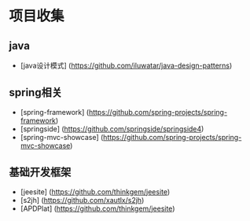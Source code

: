 # 项目收集
## java
+ [java设计模式] (https://github.com/iluwatar/java-design-patterns)

## spring相关
+ [spring-framework] (https://github.com/spring-projects/spring-framework)
+ [springside] (https://github.com/springside/springside4)
+ [spring-mvc-showcase] (https://github.com/spring-projects/spring-mvc-showcase)

## 基础开发框架
+ [jeesite] (https://github.com/thinkgem/jeesite)
+ [s2jh] (https://github.com/xautlx/s2jh)
+ [APDPlat] (https://github.com/thinkgem/jeesite)



